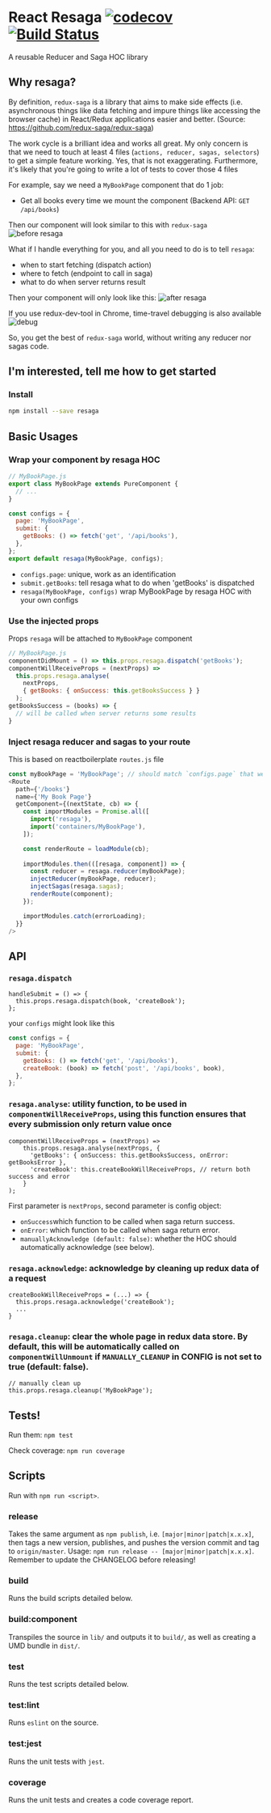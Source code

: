 # React Resaga [![codecov](https://codecov.io/gh/QuanDhz/resaga/branch/master/graph/badge.svg)](https://codecov.io/gh/QuanDhz/resaga) [![Build Status](https://travis-ci.org/QuanDhz/resaga.svg?branch=master)](https://travis-ci.org/QuanDhz/resaga)

A reusable Reducer and Saga HOC library

## Why resaga?
By definition, `redux-saga` is a library that aims to make side effects (i.e. asynchronous things like data fetching and impure things like accessing the browser cache) in React/Redux applications easier and better. (Source: https://github.com/redux-saga/redux-saga)
 
The work cycle is a brilliant idea and works all great. My only concern is that we need to touch at least 4 files (`actions, reducer, sagas, selectors`) to get a simple feature working. Yes, that is not exaggerating.
Furthermore, it's likely that you're going to write a lot of tests to cover those 4 files

For example, say we need a `MyBookPage` component that do 1 job:
- Get all books every time we mount the component (Backend API: `GET /api/books`)

Then our component will look similar to this with `redux-saga`
![before resaga](screenshots/before.png)

What if I handle everything for you, and all you need to do is to tell `resaga`:
- when to start fetching (dispatch action)
- where to fetch (endpoint to call in saga)
- what to do when server returns result

Then your component will only look like this:
![after resaga](screenshots/after.png)

If you use redux-dev-tool in Chrome, time-travel debugging is also available
![debug](screenshots/debug.png)

So, you get the best of `redux-saga` world, without writing any reducer nor sagas code.

## I'm interested, tell me how to get started

### Install

```bash
npm install --save resaga
```

## Basic Usages
### Wrap your component by resaga HOC
```js
// MyBookPage.js
export class MyBookPage extends PureComponent {
  // ...
}

const configs = {
  page: 'MyBookPage',
  submit: {
    getBooks: () => fetch('get', '/api/books'),
  },
};
export default resaga(MyBookPage, configs);
```
- `configs.page`: unique, work as an identification
- `submit.getBooks`: tell resaga what to do when 'getBooks' is dispatched
- `resaga(MyBookPage, configs)` wrap MyBookPage by resaga HOC with your own configs

### Use the injected props
Props `resaga` will be attached to `MyBookPage` component
```js
// MyBookPage.js
componentDidMount = () => this.props.resaga.dispatch('getBooks');
componentWillReceiveProps = (nextProps) =>
  this.props.resaga.analyse(
    nextProps,
    { getBooks: { onSuccess: this.getBooksSuccess } }
  );
getBooksSuccess = (books) => {
  // will be called when server returns some results
}
```

### Inject resaga reducer and sagas to your route
This is based on reactboilerplate `routes.js` file
```js
const myBookPage = 'MyBookPage'; // should match `configs.page` that we set in the beginning
<Route
  path={'/books'}
  name={'My Book Page'}
  getComponent={(nextState, cb) => {
    const importModules = Promise.all([
      import('resaga'),
      import('containers/MyBookPage'),
    ]);

    const renderRoute = loadModule(cb);
    
    importModules.then(([resaga, component]) => {
      const reducer = resaga.reducer(myBookPage);
      injectReducer(myBookPage, reducer);
      injectSagas(resaga.sagas);
      renderRoute(component);
    });

    importModules.catch(errorLoading);
  }}
/>
```
## API
### `resaga.dispatch`
```
handleSubmit = () => {
  this.props.resaga.dispatch(book, 'createBook');
};
```
your `configs` might look like this
```js
const configs = {
  page: 'MyBookPage',
  submit: {
    getBooks: () => fetch('get', '/api/books'),
    createBook: (book) => fetch('post', '/api/books', book),
  },
};
```
### `resaga.analyse`: utility function, to be used in `componentWillReceiveProps`, using this function ensures that every submission only return value once
```
componentWillReceiveProps = (nextProps) => 
    this.props.resaga.analyse(nextProps, {
      'getBooks': { onSuccess: this.getBooksSuccess, onError: getBooksError },
      'createBook': this.createBookWillReceiveProps, // return both success and error
    }
);
```
First parameter is `nextProps`, second parameter is config object:
- `onSuccess`which function to be called when saga return success.
- `onError`: which function to be called when saga return error.
- `manuallyAcknowledge (default: false)`:  whether the HOC should automatically acknowledge (see below).
### `resaga.acknowledge`: acknowledge by cleaning up redux data of a request
```
createBookWillReceiveProps = (...) => {
  this.props.resaga.acknowledge('createBook');
  ...
}
```
### `resaga.cleanup`: clear the whole page in redux data store. By default, this will be automatically called on `componentWillUnmount` if `MANUALLY_CLEANUP` in CONFIG is not set to true (default: false).
```
// manually clean up
this.props.resaga.cleanup('MyBookPage');
```

## Tests!

Run them:
`npm test`

Check coverage:
`npm run coverage`

## Scripts
Run with `npm run <script>`.

### release
Takes the same argument as `npm publish`, i.e. `[major|minor|patch|x.x.x]`, then tags a new version, publishes, and pushes the version commit and tag to `origin/master`. Usage: `npm run release -- [major|minor|patch|x.x.x]`. Remember to update the CHANGELOG before releasing!

### build
Runs the build scripts detailed below.

### build:component
Transpiles the source in `lib/` and outputs it to `build/`, as well as creating a UMD bundle in `dist/`.

### test
Runs the test scripts detailed below.

### test:lint
Runs `eslint` on the source.

### test:jest
Runs the unit tests with `jest`.

### coverage
Runs the unit tests and creates a code coverage report.
